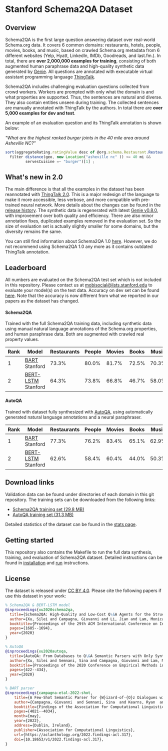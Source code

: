 # Stanford Schema2QA Dataset

## Overview
Schema2QA is the first large question answering dataset over real-world Schema.org data. 
It covers 6 common domains: restaurants, hotels, people, movies, books, and music, 
based on crawled Schema.org metadata from 6 different websites (Yelp, Hyatt, LinkedIn, IMDb, Goodreads, and last.fm.).
In total, there are __over 2,000,000 examples for training__, consisting of both augmented
human paraphrase data and high-quality synthetic data generated by 
[Genie](https://github.com/stanford-oval/genie-toolkit).
All questions are annotated with executable virtual assistant programming language
[ThingTalk](https://wiki.almond.stanford.edu/en/thingtalk). 

Schema2QA includes challenging evaluation questions collected from crowd workers.
Workers are prompted with only what the domain is and what properties are supported. 
Thus, the sentences are natural and diverse. They also contain entities unseen during training. 
The collected sentences are manually annotated with ThingTalk by the authors. 
In total there are __over 5,000 examples for dev and test__. 

An example of an evaluation question and its ThingTalk annotation is shown below:

_"What are the highest ranked burger joints in the 40 mile area around Asheville NC?"_
```js
sort(aggregateRating.ratingValue desc of @org.schema.Restaurant.Restaurant() 
  filter distance(geo, new Location("asheville nc" )) <= 40 mi && 
         servesCuisine =~ "burger")[1] ;
```

## What's new in 2.0
The main difference is that all the examples in the dataset has been reannotated 
with [ThingTalk 2.0](https://github.com/stanford-oval/thingtalk/tree/v2.0.0). 
This is a major redesign of the language to make it more accessible,
less verbose, and more compatible with pre-trained neural network. 
More details about the changes can be found in the [release history](https://github.com/stanford-oval/thingtalk/blob/master/HISTORY.md).
The synthetic data is regenerated with latest [Genie v0.8.0](https://github.com/stanford-oval/genie-toolkit/tree/v0.8.0), 
with improvement over both quality and efficiency. 
There are also minor annotation fixes, duplicated examples removed in the evaluation set. 
So the size of evaluation set is actually slightly smaller for some domains, 
but the diversity remains the same. 

You can still find information about Schema2QA 1.0 [here](./doc/1.0.md).
However, we do not recommend using Schema2QA 1.0 any more as it contains outdated ThingTalk 
annotation. 

## Leaderboard 
All numbers are evaluated on the Schema2QA test set which is not included in this repository. 
Please contact us at mobisocial@lists.stanford.edu to evaluate your model(s) on the test data.
Accuracy on dev set can be found [here](doc/dev.md).
Note that the accuracy is now different from what we reported in our papers as the dataset has changed. 
#### Schema2QA
Trained with the full Schema2QA training data, including synthetic data using manual natural language 
annotations of the Schema.org properties, and human paraphrase data. Both are augmented with crawled
real property values.

Rank | Model                                                                           | Restaurants | People | Movies | Books | Music | Hotels | Average |
---- | --------------------------------------------------------------------------------| ----------- | ------ | ------ | ----- | ----- | ------ | ------- |
1    | [BART](https://arxiv.org/pdf/2009.07968.pdf) <br /> Stanford                    | 73.3%       | 80.0%  | 81.7%  | 72.5% | 70.3% | 69.5%  | 74.5%   |
2    | [BERT-LSTM](https://dl.acm.org/doi/abs/10.1145/3340531.3411974) <br /> Stanford | 64.3%       | 73.8%  | 66.8%  | 46.7% | 58.0% | 55.9%  | 60.9%   |

#### AutoQA
Trained with dataset fully synthesized with [AutoQA](https://almond-static.stanford.edu/papers/autoqa-emnlp2020.pdf),
using automatically generated natural language annotations and a neural paraphraser. 

Rank | Model                                                                           | Restaurants | People | Movies | Books | Music | Hotels | Average |
---- | --------------------------------------------------------------------------------| ----------- | ------ | ------ | ----- | ----- | ------ | ------- |
1    | [BART](https://arxiv.org/pdf/2009.07968.pdf) <br /> Stanford                    | 77.3%       | 76.2%  | 83.4%  | 65.1% | 62.9% | 72.2%  | 72.9%   |
2    | [BERT-LSTM](https://dl.acm.org/doi/abs/10.1145/3340531.3411974) <br /> Stanford | 62.6%       | 58.4%  | 60.4%  | 44.0% | 50.3% | 60.4%  | 56.0%   |



## Download links
Validation data can be found under directories of each domain in this git repository.
The training sets can be downloaded from the following links:
- [Schema2QA training set (29.8 MB)](https://almond-static.stanford.edu/research/schema2qa2.0/schema2qa.tar.xz)
- [AutoQA training set (31.3 MB)](https://almond-static.stanford.edu/research/schema2qa2.0/autoqa.tar.xz)

Detailed statistics of the dataset can be found in the [stats page](doc/stats.md).
 
## Getting started
This repository also contains the Makefile to run the full data synthesis, training, 
and evaluation of Schema2QA dataset. 
Detailed instructions can be found in [installation](./doc/install.md) and [run](./doc/run.md) instructions.

## License
The dataset is released under [CC BY 4.0](https://creativecommons.org/licenses/by/4.0/).
Please cite the following papers if use this dataset in your work:
```bib
% Schema2QA & BERT-LSTM model
@inproceedings{xu2020schema2qa,
  title={Schema2QA: High-Quality and Low-Cost Q\&A Agents for the Structured Web},
  author={Xu, Silei and Campagna, Giovanni and Li, Jian and Lam, Monica S},
  booktitle={Proceedings of the 29th ACM International Conference on Information \& Knowledge Management},
  pages={1685--1694},
  year={2020}
}

% AutoQA 
@inproceedings{xu2020autoqa,
  title={AutoQA: From Databases to Q\&A Semantic Parsers with Only Synthetic Training Data},
  author={Xu, Silei and Semnani, Sina and Campagna, Giovanni and Lam, Monica},
  booktitle={Proceedings of the 2020 Conference on Empirical Methods in Natural Language Processing (EMNLP)},
  pages={422--434},
  year={2020}
}

% BART parser
@inproceedings{campagna-etal-2022-shot,
    title={A Few-Shot Semantic Parser for {W}izard-of-{O}z Dialogues with the Precise {T}hing{T}alk Representation},
    author={Campagna, Giovanni  and Semnani, Sina  and Kearns, Ryan  and Koba Sato, Lucas Jun  and Xu, Silei  and Lam, Monica},
    booktitle={Findings of the Association for Computational Linguistics: ACL 2022},
    pages={4021--4034},
    month={may},
    year={2022},
    address={Dublin, Ireland},
    publisher={Association for Computational Linguistics},
    url={https://aclanthology.org/2022.findings-acl.317},
    doi={10.18653/v1/2022.findings-acl.317},
}
```
